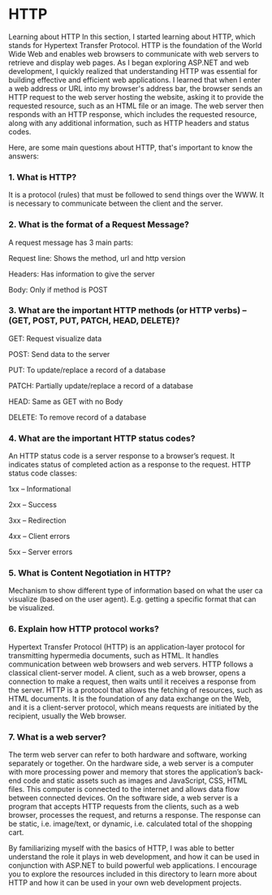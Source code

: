 # HTTP
Learning about HTTP
In this section, I started learning about HTTP, which stands for Hypertext Transfer Protocol. HTTP is the foundation of the World Wide Web and enables web browsers to communicate with web servers to retrieve and display web pages.
As I began exploring ASP.NET and web development, I quickly realized that understanding HTTP was essential for building effective and efficient web applications. I learned that when I enter a web address or URL into my browser's address bar, the browser sends an HTTP request to the web server hosting the website, asking it to provide the requested resource, such as an HTML file or an image. The web server then responds with an HTTP response, which includes the requested resource, along with any additional information, such as HTTP headers and status codes.

Here, are some main questions about HTTP, that's important to know the answers:

### 1. What is HTTP?

It is a protocol (rules) that must be followed to send things over the WWW. It is necessary to communicate between the client and the server.


### 2. What is the format of a Request Message?

A request message has 3 main parts:

Request line: Shows the method, url and http version

Headers: Has information to give the server

Body: Only if method is POST


### 3. What are the important HTTP methods (or HTTP verbs) – (GET, POST, PUT, PATCH, HEAD, DELETE)?

GET: Request visualize data

POST: Send data to the server

PUT: To update/replace a record of a database

PATCH: Partially update/replace a record of a database

HEAD: Same as GET with no Body

DELETE: To remove record of a database


### 4. What are the important HTTP status codes?

An HTTP status code is a server response to a browser’s request. It indicates status of completed action as a response to the request.
HTTP status code classes:

1xx – Informational

2xx – Success

3xx – Redirection

4xx – Client errors

5xx – Server errors


### 5. What is Content Negotiation in HTTP?

Mechanism to show different type of information based on what the user ca visualize (based on the user agent). E.g. getting a specific format that can be visualized.


### 6. Explain how HTTP protocol works?

Hypertext Transfer Protocol (HTTP) is an application-layer protocol for transmitting hypermedia documents, such as HTML. It handles communication between web browsers and web servers. HTTP follows a classical client-server model. A client, such as a web browser, opens a connection to make a request, then waits until it receives a response from the server.
HTTP is a protocol that allows the fetching of resources, such as HTML documents. It is the foundation of any data exchange on the Web, and it is a client-server protocol, which means requests are initiated by the recipient, usually the Web browser.


### 7. What is a web server?

The term web server can refer to both hardware and software, working separately or together.
On the hardware side, a web server is a computer with more processing power and memory that stores the application’s back-end code and static assets such as images and JavaScript, CSS, HTML files. This computer is connected to the internet and allows data flow between connected devices.
On the software side, a web server is a program that accepts HTTP requests from the clients, such as a web browser, processes the request, and returns a response. The response can be static, i.e. image/text, or dynamic, i.e. calculated total of the shopping cart.


By familiarizing myself with the basics of HTTP, I was able to better understand the role it plays in web development, and how it can be used in conjunction with ASP.NET to build powerful web applications. I encourage you to explore the resources included in this directory to learn more about HTTP and how it can be used in your own web development projects.

